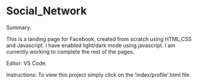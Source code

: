 # Social_Network

Summary: 

This is a landing page for Facebook, created from scratch using HTML,CSS and Javascript.
I have enabled light/dark mode using javascript.
I am currently working to complete the rest of the pages.

Editor:
VS Code.

Instructions:
To view this project simply click on the 'index/profile'.html file.

